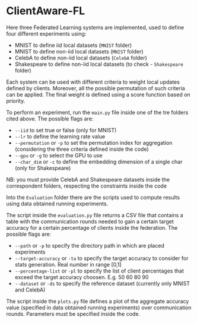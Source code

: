 # ClientAware-FL

Here three Federated Learning systems are implemented, used to define four different experiments using:

- MNIST to define iid local datasets (```MNIST``` folder)
- MNIST to define non-iid local datasets (```MNIST``` folder)
- CelebA to define non-iid local datasets (```CelebA``` folder)
- Shakespeare to define non-iid local datasets (to check - ```Shakespeare``` folder)

Each system can be used with different criteria to weight local updates defined by clients. Moreover, all the possible permutation of such criteria can be applied. 
The final weight is defined using a score function based on priority.

To perform an experiment, run the ```main.py``` file inside one of the tre folders cited above. The possible flags are:

- ```--iid``` to set true or false (only for MNIST)
- ```--lr``` to define the learning rate value
- ```--permutation``` or ```-p``` to set the permutation index for aggregation (considering the three criteria defined inside the code)
- ```--gpu``` or ```-g``` to select the GPU to use
- ```--char_dim``` or ```-c``` to define the embedding dimension of a single char (only for Shakespeare)

NB: you must provide CelebA and Shakespeare datasets inside the correspondent folders, respecting the constraints inside the code

Into the ```Evaluation``` folder there are the scripts used to compute results using data obtained running experiments. 

The script inside the ```evaluation.py``` file returns a CSV file that contains a table with the communication rounds needed to gain a certain target accuracy for a certain percentage of clients inside the federation. The possible flags are:

- ```--path``` or ```-p``` to specify the directory path in which are placed experiments
- ```--target-accuracy``` or ```-ta``` to specify the target accuracy to consider for stats generation. Real number in range [0,1]
- ```--percentage-list``` or ```-pl``` to specify the list of client percentages that exceed the target accuracy choosen. E.g. 50 60 80 90
- ```--dataset``` or ```-ds``` to specify the reference dataset (currently only MNIST and CelebA)

The script inside the ```plots.py``` file defines a plot of the aggregate accuracy value (specified in data obtained running experiments) over communication rounds. Parameters must be specified inside the code.



